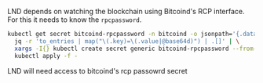 LND depends on watching the blockchain using Bitcoind's RCP interface. For this it needs to know the `rpcpassword`. 

```bash
kubectl get secret bitcoind-rpcpassword -n bitcoind -o jsonpath='{.data}' | \
  jq -r 'to_entries | map("\(.key)=\(.value|@base64d)") | .[]' | \
  xargs -I{} kubectl create secret generic bitcoind-rpcpassword --from-literal={} -n lnd --dry-run=client -o yaml | \
  kubectl apply -f -
```

LND will need access to bitcoind's rcp passowrd secret
